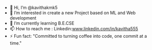 - 👋 Hi, I’m @kavithakmk5
- 👀 I’m interested in create a new Project based on ML and Web development 
- 🌱 I’m currently learning B.E.CSE 
- 📫 How to reach me : Linkedin:www.linkedin.com/in/kavitha555
- ⚡ Fun fact: "Committed to turning coffee into code, one commit at a time."

<!---
kavithakmk5/kavithakmk5 is a ✨ special ✨ repository because its `README.md` (this file) appears on your GitHub profile.
You can click the Preview link to take a look at your changes.
--->
